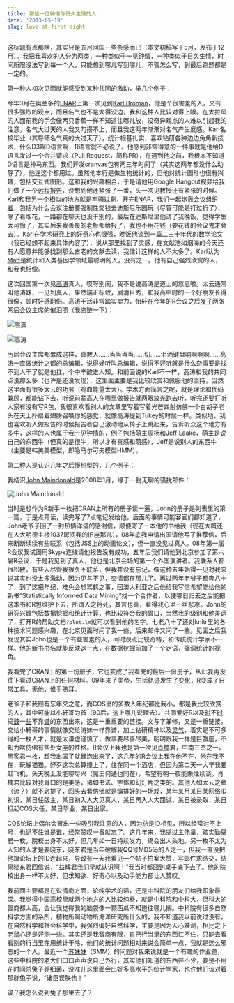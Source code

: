 ```yaml
---
title: 那些一见钟情与日久生情的人
date: '2013-05-19'
slug: love-at-first-sight
---
```


这标题有点那啥，其实只是五月回国一些杂感而已（本文初稿写于5月，发布于12月）。我把我喜欢的人分为两类，一种类似于一见钟情，一种类似于日久生情，时间所限没法写到每一个人，只能想到哪儿写到哪儿，不管怎么写，到最后跑题都是一定的。

第一种人初次见面就能感受到某种共同的激动，举几个例子：

今年3月在奥兰多的[ENAR](http://enar.org/meetings.cfm)上第一次见到[Karl Broman](http://www.biostat.wisc.edu/~kbroman/)，他是个很害羞的人，又有很多强烈的观点，而且名气也不是大得没边，我和这种人比较对得上眼。在太拉风的人面前我的手会像两只香蕉一样不知道往哪儿放，没奇异观点的人难以引起我的注意，名气大过天的人我又勾搭不上，而且我这两年渐渐对名气产生反感。Karl名校毕业（其导师名气真的大过天了），统计根基扎实，喜欢钻研各种边边角角新技术，什么D3啊D语言啊，R语言就不必说了。他感到非常得意的一件事就是他给D语言发过一个合并请求（Pull Request，简称PR），在遇到他之前，我根本不知道D语言是神马东西。我们开发cranvas包有两三年时间了（其实这两年都没什么动静了），他连这个都用过。虽然他本行是做生物统计的，但他对统计图形也很有兴趣，包括交互式图形。这和我的兴趣相合，于是请他用Google Hangout视频给我们做了一个[远程报告](http://www.biostat.wisc.edu/~kbroman/presentations/)，没想到他还紧张了一番，头一次见教授还有紧张的时候。Karl和我另一个相似的地方就是牢骚过剩，开完ENAR，我们一起[炮轰会议组织者](/en/2013/03/on-enar-or-statistical-meetings-in-general/)，包括为什么会议注册要强制性交钱去迪斯尼乐园玩（尽管可能是打过折了），除了看烟花，一路都在聊天也没干别的，最后在迪斯尼里他请了我晚饭，觉得学生太可怜了，其实后来我善良的老板都给报了，我也不用花钱（要花钱的会议鬼才会去）。Karl在学术研究上的好奇心也很强，晚饭他谈到一篇二三十年代的数学论文（我已经想不起来具体内容了），说从那里找到了灵感，在文献浩如烟海的今天还有人愿意并能够找到那么古老的文献去读，我估计这样的人不太多了。Karl认为[Matt](http://stephenslab.uchicago.edu/)是统计和人类基因学领域最聪明的人，没有之一。他有自己强烈欣赏的人，和我也相像。

这次回国第一次见[高涛](http://joegaotao.github.io)真人，哎呀别闹，我不是说高涛是道士的意思啦。太云通常叫他涛妹，一见到真人，果然端正标致，眉清目秀，和我高中时的一个好朋友长得很像，顿时好感翻倍。高涛干活非常踏实卖力，怡轩在今年的R会议之后[发了](http://yixuan.cos.name/cn/2013/05/6th-china-r-conference/)两张两届会议主席的催泪照（我盗链一下）：

![熊熹](https://db.yihui.org/imgur/iVR1phH.jpg)

![高涛](https://db.yihui.org/imgur/4Ce2bct.jpg)

历届会议主席都累成这样，真教人……当当当当……切……泪洒键盘呐啊啊啊……高涛一直做统计之都的总编辑，说得好听叫总编辑，说得不好听就是什么杂事要是找不到人干了就是他扛，个中辛酸谁人知。和前面说的Karl不一样，高涛和我的共同点没那么多（也许是还没发现），这里面主要是我比较欣赏和佩服他的坚持，当然这里面有很多太云的功劳（鸡血能量太大）。学术方面简言之呢，就是理论和代码兼顾，都能钻下去，听说前辈高人在哪里做报告就[两眼放光](http://joegaotao.github.io/cn/2013/07/PKU-summer-short-course/)跑去听，听完还要打听人家有没有写R包，我很喜欢看别人的文章里写着写着光芒四射仿佛一个白胡子老头在天上扑扇着翅膀召唤你的感觉，就像高涛提到Tukey的时候一样。类似地，我也喜欢听人做报告的时候报告者自己激动地从椅子上跳起来，告诉听众这个地方有多牛，这样的人也属于我一见钟情的，例子包括萌主[周扬](http://weibo.com/zhouyummy)和[Jeff Laake](https://github.com/jlaake)，萌主是说自己的东西牛（但真的是很牛，所以才有喜感和萌感），Jeff是说别人的东西牛（主要是韩美美模型，即隐马尔可夫模型HMM）。

第二种人是认识几年之后慢热型的，几个例子：

我结识[John Maindonald](http://maths-people.anu.edu.au/~johnm/)是2008年1月，缘于一封无聊的骚扰邮件：

![John Maindonald](https://db.yihui.org/imgur/JtwdYA5.png)

当时是想作为R新手一枚把CRAN上所有的册子读一遍，John的册子是列表里的第一篇，于是点开读，读完写了7点笔记发给他。后面的事情可能客官们都知道了，John老爷子回了一封热情洋溢的感谢信，顺便寄了一本他的书给我（现在大概还在人大明德主楼1037房间我的旧座那儿），08年底我申请出国请他写了推荐信，后来断断续续有些联系（包括JSS上的动画论文），但一直没见过真人。08年第一届R会议我试图用Skype连线请他报告没有成功，五年后我们请他到北京参加了第六届R会议，于是我见到了真人，他也是北京会场的第一个外国演讲者。我联系人都很松散，有些人尽管我很久不联系，但我并没有忘记，像这种五年始得一见对我来说其实也没太多激动，因为见与不见，交情都在那儿了。再过两年老爷子都奔八十了，到了这把年纪，难免会想驾鹤之事，回澳大利亚之后他给我写信希望能给他的新书“Statistically Informed Data Mining”找一个合作者，以便哪日归去之后能把这本书和R包维护下去，所谓人之将死，其言也善，看得我心里一丝悲凉。John的研究兴趣包括数据挖掘和统计计算，也比较符合我的胃口，当然我的级别和他差远了，打开R的帮助文档`?plot.lm`就可以看到他的名字。七老八十了还对knitr里的各种技术问题感兴趣，在北京见面时问了我一些，后来邮件又问了一些。见面之后我发现其实John也是一个有些害羞的人，同时观点比较奇特，和传统统计学家不一样。他的新书书名就能反映这一点，在数据挖掘前加了一个定语，强调统计的视角。

我看完了CRAN上的第一份册子，它也变成了我看完的最后一份册子，从此我再没往下看过CRAN上的任何材料。09年来了美帝，生活轨迹发生了变化，R变成了日常工具，无他，惟手熟耳。

老爷子和我颇有忘年交之意，而COS里的多数人年纪都比我小，都是我比较欣赏的人，其中可能以小轩哥为首（90后，这上哪儿说理去）。共同爱好R以及[时](https://github.com/yixuan/showtext)不[时](https://github.com/yixuan/sysfonts)捣[鼓](https://github.com/yixuan/R2SWF)一[些](https://github.com/yixuan/Layer)不靠[谱](https://github.com/yixuan/rarpack)的东西出来，这是一重重要的链接。文与字兼修，又是一重链接。交给小轩哥的事情就像交给涛妹一样靠谱，加上钻研精神以及[灵气](https://cosx.org/2010/04/kernel-density-estimation-with-unbounded-region/)，着实是不可多得的一枚人才，就是太谦虚谨慎了，做事要尽善尽美，明明跟我一样是巨蟹座，不知为啥仿佛有些处女座的性格。R会议上我也是第一次见[肖楠](http://weibo.com/road2stat)君，中南三杰之一，黑客君一枚，趁我出国了就冒泡出来了，这几年的R会议上我在他不在，他在我不在，玩躲猫猫。好歹这次总算撞上了，住在同一个酒店，但因为第二天一大早我要赶飞机，头天晚上没能聊尽兴（魔王何通也同在），希望有朝一夜能秉烛续谈。肖楠君比较对我胃口的是美感，诸如书法、字体和幻灯片之类的。其他人如太云之辈（流？）就不必提了，回头去看仿佛就是编排好的一场戏，某年某月某日某网络ID初识，某日任版主，某日初入人大见真人，某日再入人大面试，某日被录取，某日担起COS大任，某日毕业，某日出家。

COS论坛上偶尔会冒出一些吸引我注意的人，因为总是ID相见，所以经常对不上号，也记不住谁是谁，经常赞叹一番就忘了。这几年来，我提过主伟呈，踏实勤垦君一枚，院校出身不太好，但几年如一日持续发力，终会出人头地。另一枚不太为人知的人才是姜晓东，晓东君是当年破解我QQ号MD5码的人之一，但我一直没把他跟论坛上的ID连起来，导致有一天我看见一个帖子拍案大赞，写邮件求结交，结果晓东君回信说，“益辉君我们早就认识啊！”我当时都囧到桌子底下去了。他的院校出身一样不太好，但求知欲、好奇心以及动手能力都让人赞叹。

我前面主要都是在说情商方面，论纯学术的话，还是中科院的朋友们给我印象最深。我觉得中国高校里就两个地方的人比较纯朴，就是中科院和中科大，但科大的智商都太高，会让我觉得我的脑袋像一颗西瓜不知道往哪儿搁。中科院有很多自然科学方面的系所，植物所啊动物所海洋研究所什么的，我不知道我以前说过没有，在自然科学和社会科学中，我强烈偏好自然科学，主要是因为人心难测，相比之下老鼠心还是好测一些。其实还是我智商有限，自己行当里的东西扛不住，只能去看看别的行当里在用统计干啥，他们的统计问题相对来说会简单一点，我就是这么邪恶的一个人。最近一个[苏妹妹](https://cosx.org/cn/topic/142002)（SMM）的问题对我来说就是一个有趣的作业题，这些中科院的老大们口口声声说自己外行，其实他们知道的东西并不少，要是不用花时间杀兔子养细菌，没准儿这里面会出好多高水平的统计学家，也许他们该对着那群兔子说，“诸臣误朕也！”

诶？我怎么说到兔子那里去了？
